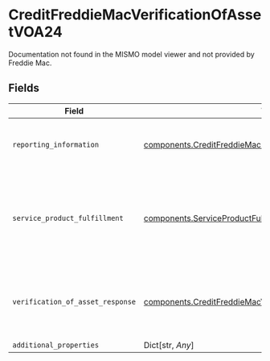 # CreditFreddieMacVerificationOfAssetVOA24

Documentation not found in the MISMO model viewer and not provided by Freddie Mac.


## Fields

| Field                                                                                                                                      | Type                                                                                                                                       | Required                                                                                                                                   | Description                                                                                                                                |
| ------------------------------------------------------------------------------------------------------------------------------------------ | ------------------------------------------------------------------------------------------------------------------------------------------ | ------------------------------------------------------------------------------------------------------------------------------------------ | ------------------------------------------------------------------------------------------------------------------------------------------ |
| `reporting_information`                                                                                                                    | [components.CreditFreddieMacReportingInformationVOA24](../../models/components/creditfreddiemacreportinginformationvoa24.md)               | :heavy_check_mark:                                                                                                                         | Information about an report identifier and a report name.                                                                                  |
| `service_product_fulfillment`                                                                                                              | [components.ServiceProductFulfillment](../../models/components/serviceproductfulfillment.md)                                               | :heavy_check_mark:                                                                                                                         | A collection of details related to a fulfillment service or product in terms of request, process and result.                               |
| `verification_of_asset_response`                                                                                                           | [components.CreditFreddieMacVerificationOfAssetResponseVOA24](../../models/components/creditfreddiemacverificationofassetresponsevoa24.md) | :heavy_check_mark:                                                                                                                         | Documentation not found in the MISMO model viewer and not provided by Freddie Mac.                                                         |
| `additional_properties`                                                                                                                    | Dict[str, *Any*]                                                                                                                           | :heavy_minus_sign:                                                                                                                         | N/A                                                                                                                                        |